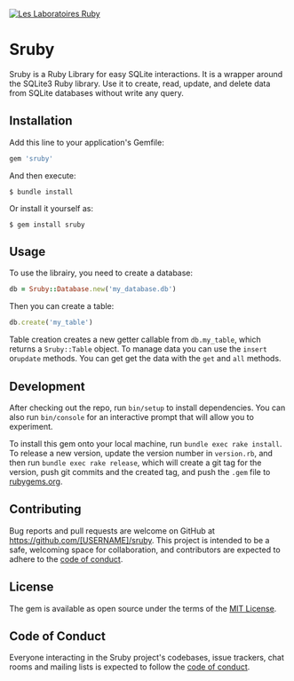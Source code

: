 [![Les Laboratoires Ruby](https://invidget.switchblade.xyz/4P7XcmbDnt)](https://discord.gg/4P7XcmbDnt)
# Sruby

Sruby is a Ruby Library for easy SQLite interactions. It is a wrapper around the SQLite3 Ruby library.
Use it to create, read, update, and delete data from SQLite databases without write any query.

## Installation

Add this line to your application's Gemfile:

```ruby
gem 'sruby'
```

And then execute:

    $ bundle install

Or install it yourself as:

    $ gem install sruby

## Usage

To use the librairy, you need to create a database:

```rb
db = Sruby::Database.new('my_database.db')
```

Then you can create a table:
```rb
db.create('my_table')
```

Table creation creates a new getter callable from `db.my_table`, which returns a `Sruby::Table` object.
To manage data you can use the `insert` or`update` methods.
You can get get the data with the `get` and `all` methods.

## Development

After checking out the repo, run `bin/setup` to install dependencies. You can also run `bin/console` for an interactive prompt that will allow you to experiment.

To install this gem onto your local machine, run `bundle exec rake install`. To release a new version, update the version number in `version.rb`, and then run `bundle exec rake release`, which will create a git tag for the version, push git commits and the created tag, and push the `.gem` file to [rubygems.org](https://rubygems.org).

## Contributing

Bug reports and pull requests are welcome on GitHub at https://github.com/[USERNAME]/sruby. This project is intended to be a safe, welcoming space for collaboration, and contributors are expected to adhere to the [code of conduct](https://github.com/[USERNAME]/sruby/blob/master/CODE_OF_CONDUCT.md).

## License

The gem is available as open source under the terms of the [MIT License](https://opensource.org/licenses/MIT).

## Code of Conduct

Everyone interacting in the Sruby project's codebases, issue trackers, chat rooms and mailing lists is expected to follow the [code of conduct](https://github.com/[USERNAME]/sruby/blob/master/CODE_OF_CONDUCT.md).
